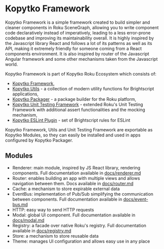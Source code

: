 # Kopytko Framework

Kopytko Framework is a simple framework created to build simpler and cleaner components in Roku SceneGraph,
allowing you to write component code declaratively instead of imperatively, leading to a less error-prone codebase
and improving its maintainability overall. It is highly inspired by the Javascript library React and follows a lot
of its patterns as well as its API, making it extremely friendly for someone coming from a React components environment.
It is also inspired by router of the Javascript Angular framework and some other mechanisms taken from the Javascript world.

Kopytko Framework is part of Kopytko Roku Ecosystem which consists of:
- [Kopytko Framework](https://github.com/getndazn/kopytko-framework),
- [Kopytko Utils](https://github.com/getndazn/kopytko-utils) - a collection of modern utility functions for Brightscript applications,
- [Kopytko Packager](https://github.com/getndazn/kopytko-packager) - a package builder for the Roku platform,
- [Kopytko Unit Testing Framework](https://github.com/getndazn/kopytko-unit-testing-framework) - extended Roku's Unit Testing Framework with additional assert functionalities and the mocking mechanism,
- [Kopytko ESLint Plugin](https://github.com/getndazn/kopytko-eslint-plugin) - set of Brightscript rules for ESLint

Kopytko Framework, Utils and Unit Testing Framework are exportable as Kopytko Modules, so they can easily be installed
and used in apps configured by Kopytko Packager.

## Modules

- Renderer: main module, inspired by JS React library, rendering components. Full documentation available in [docs/renderer.md](docs/renderer.md)
- Router: enables building an app with multiple views and allows navigation between them. Docs available in [docs/router.md](docs/router.md)
- Cache: a mechanism to store expirable external data
- EventBus: implementation of Pub/Sub simplifying the communication between components. Full documentation available in [docs/event-bus.md](docs/event-bus.md)
- HTTP: easy way to send HTTP requests
- Modal: global UI component. Full documentation available in [docs/modal.md](docs/modal.md)
- Registry: a facade over native Roku's registry. Full documentation available in [docs/registry.md](docs/registry.md)
- Store: a mechanism to store reusable data
- Theme: manages UI configuration and allows easy use in any place

